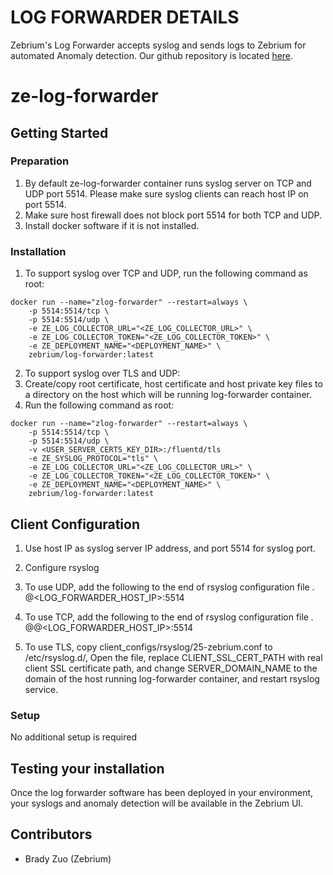 # LOG FORWARDER DETAILS
Zebrium's Log Forwarder accepts syslog and sends logs to Zebrium for automated Anomaly detection.
Our github repository is located [here](https://github.com/zebrium/ze-log-forwarder).

# ze-log-forwarder

## Getting Started
### Preparation
1. By default ze-log-forwarder container runs syslog server on TCP and UDP port 5514. Please make sure syslog clients can reach host IP on port 5514.
2. Make sure host firewall does not block port 5514 for both TCP and UDP.
3. Install docker software if it is not installed.

### Installation

1. To support syslog over TCP and UDP, run the following command as root:
```
docker run --name="zlog-forwarder" --restart=always \
    -p 5514:5514/tcp \
    -p 5514:5514/udp \
    -e ZE_LOG_COLLECTOR_URL="<ZE_LOG_COLLECTOR_URL>" \
    -e ZE_LOG_COLLECTOR_TOKEN="<ZE_LOG_COLLECTOR_TOKEN>" \
    -e ZE_DEPLOYMENT_NAME="<DEPLOYMENT_NAME>" \
    zebrium/log-forwarder:latest
```
2. To support syslog over TLS and UDP:
  1. Create/copy root certificate, host certificate and host private key files to a directory on the host which will be running log-forwarder container.
  2. Run the following command as root:
```
docker run --name="zlog-forwarder" --restart=always \
    -p 5514:5514/tcp \
    -p 5514:5514/udp \
    -v <USER_SERVER_CERTS_KEY_DIR>:/fluentd/tls
    -e ZE_SYSLOG_PROTOCOL="tls" \
    -e ZE_LOG_COLLECTOR_URL="<ZE_LOG_COLLECTOR_URL>" \
    -e ZE_LOG_COLLECTOR_TOKEN="<ZE_LOG_COLLECTOR_TOKEN>" \
    -e ZE_DEPLOYMENT_NAME="<DEPLOYMENT_NAME>" \
    zebrium/log-forwarder:latest
```

## Client Configuration

1. Use host IP as syslog server IP address, and port 5514 for syslog port.

2. Configure rsyslog
  1. To use UDP, add the following to the end of rsyslog configuration file
     *.*    @<LOG_FORWARDER_HOST_IP>:5514
  2. To use TCP, add the following to the end of rsyslog configuration file
     *.*    @@<LOG_FORWARDER_HOST_IP>:5514
  3. To use TLS, copy client_configs/rsyslog/25-zebrium.conf to /etc/rsyslog.d/,
    Open the file, replace CLIENT_SSL_CERT_PATH with real client SSL
    certificate path, and change SERVER_DOMAIN_NAME to the domain of the
    host running log-forwarder container, and restart rsyslog service.

### Setup
No additional setup is required

## Testing your installation
Once the log forwarder software has been deployed in your environment, your syslogs and anomaly detection will be available in the Zebrium UI.

## Contributors
* Brady Zuo (Zebrium)

